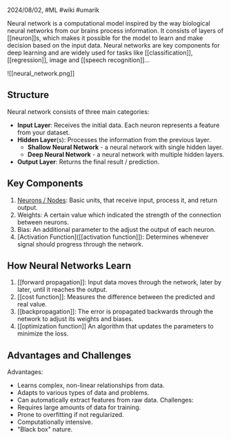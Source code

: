 2024/08/02, #ML #wiki #umarik 

Neural network is a computational model inspired by the way biological neural networks from our brains process information. It consists of layers of [[neuron]]s, which makes it possible for the model to learn and make decision based on the input data. Neural networks are key components for deep learning and are widely used for tasks like [[classification]], [[regression]], image and [[speech recognition]]...

![[neural_network.png]]
## Structure
Neural network consists of three main categories: 
- **Input Layer**: Receives the initial data. Each neuron represents a feature from your dataset.
- **Hidden Layer**(s): Processes the information from the previous layer.
	- **Shallow Neural Network** - a neural network with single hidden layer.
	- **Deep Neural Network** - a neural network with multiple hidden layers.
- **Output Layer**: Returns the final result / prediction.
## Key Components
1. [Neurons / Nodes](neuron): Basic units, that receive input, process it, and return output.
2. Weights: A certain value which indicated the strength of the connection between neurons.
3. Bias: An additional parameter to the adjust the output of each neuron.
4. [Activation Function]([[activation function]]): Determines whenever signal should progress through the network.
## How Neural Networks Learn
1. [[forward propagation]]: Input data moves through the network, later by later, until it reaches the output.
2. [[cost function]]: Measures the difference between the predicted and real value.
3. [[backpropagation]]: The error is propagated backwards through the network to adjust its weights and biases.
4. [[optimization function]] An algorithm that updates the parameters to minimize the loss.
## Advantages and Challenges
Advantages:
- Learns complex, non-linear relationships from data.
- Adapts to various types of data and problems.
- Can automatically extract features from raw data.
Challenges:
- Requires large amounts of data for training.
- Prone to overfitting if not regularized.
- Computationally intensive.
- "Black box" nature.